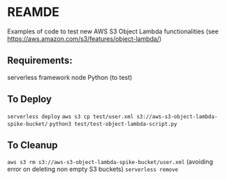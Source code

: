 # REAMDE

Examples of code to test new AWS S3 Object Lambda functionalities (see https://aws.amazon.com/s3/features/object-lambda/)

## Requirements:
serverless framework
node
Python (to test)

## To Deploy


`serverless deploy`
`aws s3 cp test/user.xml s3://aws-s3-object-lambda-spike-bucket/`
`python3 test/test-object-lambda-script.py`

## To Cleanup 
`aws s3 rm s3://aws-s3-object-lambda-spike-bucket/user.xml` (avoiding error on deleting non empty S3 buckets)
`serverless remove`
